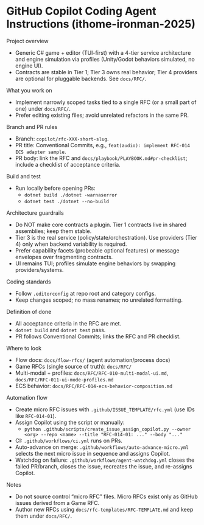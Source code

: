 # GitHub Copilot Coding Agent Instructions (ithome-ironman-2025)

Project overview
- Generic C# game + editor (TUI-first) with a 4-tier service architecture and engine simulation via profiles (Unity/Godot behaviors simulated, no engine UI).
- Contracts are stable in Tier 1; Tier 3 owns real behavior; Tier 4 providers are optional for pluggable backends. See `docs/RFC/`.

What you work on
- Implement narrowly scoped tasks tied to a single RFC (or a small part of one) under `docs/RFC/`.
- Prefer editing existing files; avoid unrelated refactors in the same PR.

Branch and PR rules
- Branch: `copilot/rfc-XXX-short-slug`.
- PR title: Conventional Commits, e.g., `feat(audio): implement RFC-014 ECS adapter sample`.
- PR body: link the RFC and `docs/playbook/PLAYBOOK.md#pr-checklist`; include a checklist of acceptance criteria.

Build and test
- Run locally before opening PRs:
  - `dotnet build ./dotnet -warnaserror`
  - `dotnet test ./dotnet --no-build`

Architecture guardrails
- Do NOT make core contracts a plugin. Tier 1 contracts live in shared assemblies; keep them stable.
- Tier 3 is the real service (policy/state/orchestration). Use providers (Tier 4) only when backend variability is required.
- Prefer capability facets (probeable optional features) or message envelopes over fragmenting contracts.
- UI remains TUI; profiles simulate engine behaviors by swapping providers/systems.

Coding standards
- Follow `.editorconfig` at repo root and category configs.
- Keep changes scoped; no mass renames; no unrelated formatting.

Definition of done
- All acceptance criteria in the RFC are met.
- `dotnet build` and `dotnet test` pass.
- PR follows Conventional Commits; links the RFC and PR checklist.

Where to look
- Flow docs: `docs/flow-rfcs/` (agent automation/process docs)
- Game RFCs (single source of truth): `docs/RFC/`
- Multi-modal + profiles: `docs/RFC/RFC-010-multi-modal-ui.md`, `docs/RFC/RFC-011-ui-mode-profiles.md`
- ECS behavior: `docs/RFC/RFC-014-ecs-behavior-composition.md`

Automation flow
- Create micro RFC issues with `.github/ISSUE_TEMPLATE/rfc.yml` (use IDs like `RFC-014-01`).
- Assign Copilot using the script or manually:
  - `python .github/scripts/create_issue_assign_copilot.py --owner <org> --repo <name> --title "RFC-014-01: ..." --body "..."`
- CI: `.github/workflows/ci.yml` runs on PRs.
- Auto-advance on merge: `.github/workflows/auto-advance-micro.yml` selects the next micro issue in sequence and assigns Copilot.
- Watchdog on failure: `.github/workflows/agent-watchdog.yml` closes the failed PR/branch, closes the issue, recreates the issue, and re-assigns Copilot.

Notes
- Do not source control “micro RFC” files. Micro RFCs exist only as GitHub issues derived from a Game RFC.
- Author new RFCs using `docs/rfc-templates/RFC-TEMPLATE.md` and keep them under `docs/RFC/`.
